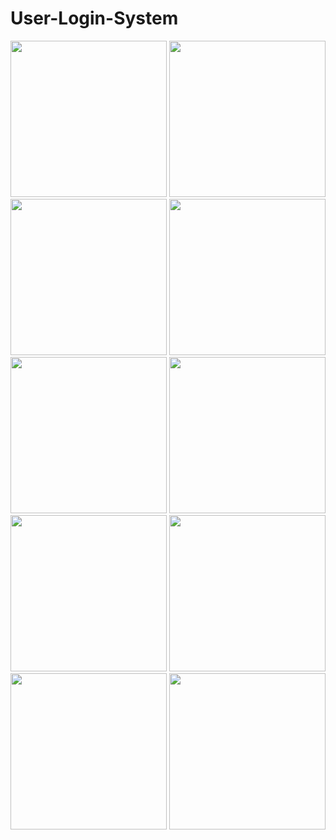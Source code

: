 # User-Login-System

<img src="https://github.com/user-attachments/assets/692c501b-844e-4206-9934-5e32db8e174c" width="250">
<img src="https://github.com/user-attachments/assets/3cff8aa8-a5bd-44b0-b440-a65dc890d302" width="250">
<img src="https://github.com/user-attachments/assets/7573d968-bbcb-416f-9e51-fcfeec5ea96e" width="250">
<img src="https://github.com/user-attachments/assets/22d00746-a503-4957-821c-4f2423956bfb" width="250">
<img src="https://github.com/user-attachments/assets/1316bfec-205e-4a65-aef1-d1afa3e8a4e1" width="250">
<img src="https://github.com/user-attachments/assets/80a7041f-3e64-4b97-b11a-80477e09bdbd" width="250">
<img src="https://github.com/user-attachments/assets/ac3437aa-0c0b-4197-b4d9-9e661d5dd93f" width="250">
<img src="https://github.com/user-attachments/assets/1ca13443-9598-4f9b-847b-92d5893a5e41" width="250">
<img src="https://github.com/user-attachments/assets/202422cf-913f-4ae8-b2fd-197a6bb3016c" width="250">
<img src="https://github.com/user-attachments/assets/38b0f026-cef9-4186-a550-9f87cb61b22d" width="250">
